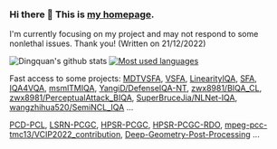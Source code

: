 ### Hi there 👋 This is [my homepage](https://lidq92.github.io).

I'm currently focusing on my project and may not respond to some nonlethal issues. Thank you! (Written on 21/12/2022)

<!--
**lidq92/lidq92** is a ✨ _special_ ✨ repository because its `README.md` (this file) appears on your GitHub profile.

Here are some ideas to get you started:

- 🔭 I’m currently working on ...
- 🌱 I’m currently learning ...
- 👯 I’m looking to collaborate on ...
- 🤔 I’m looking for help with ...
- 💬 Ask me about ...
- 📫 How to reach me: ...
- 😄 Pronouns: ...
- ⚡ Fun fact: ...
-->

![Dingquan's github stats](https://github-readme-stats.vercel.app/api?username=lidq92&bg_color=30,e96443,904e95&title_color=fff&text_color=fff&icon_color=fff&show_icons=true&count_private=true)
[![Most used languages](https://github-readme-stats.vercel.app/api/top-langs/?username=lidq92&layout=compact)](https://github.com/anuraghazra/github-readme-stats)

Fast access to some projects: [MDTVSFA](https://github.com/lidq92/MDTVSFA), [VSFA](https://github.com/lidq92/VSFA), [LinearityIQA](https://github.com/lidq92/LinearityIQA), [SFA](https://github.com/lidq92/SFA), [IQA4VQA](https://github.com/lidq92/IQA4VQA), [msmlTMIQA](https://github.com/lidq92/msmlTMIQA), [YangiD/DefenseIQA-NT](https://github.com/YangiD/DefenseIQA-NT), [zwx8981/BIQA_CL](https://github.com/zwx8981/BIQA_CL), [zwx8981/PerceptualAttack_BIQA](https://github.com/zwx8981/PerceptualAttack_BIQA), [SuperBruceJia/NLNet-IQA](https://github.com/SuperBruceJia/NLNet-IQA), [wangzhihua520/SemiNCL_IQA](https://github.com/wangzhihua520/SemiNCL_IQA) ...

[PCD-PCL](https://github.com/lidq92/PCD-PCL), [LSRN-PCGC](https://github.com/lidq92/LSRN-PCGC), [HPSR-PCGC](https://github.com/lidq92/mpeg-pcc-tmc13/tree/hpsr_pcgc), [HPSR-PCGC-RDO](https://github.com/lidq92/mpeg-pcc-tmc13/tree/hpsr_pcgc_rdo), [mpeg-pcc-tmc13/VCIP2022_contribution](https://github.com/lidq92/mpeg-pcc-tmc13/tree/VCIP2022), [Deep-Geometry-Post-Processing](https://github.com/lidq92/Deep-Geometry-Post-Processing) ...
